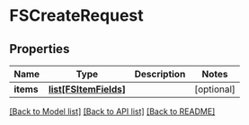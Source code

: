 # FSCreateRequest

## Properties
Name | Type | Description | Notes
------------ | ------------- | ------------- | -------------
**items** | [**list[FSItemFields]**](FSItemFields.md) |  | [optional] 

[[Back to Model list]](../README.md#documentation-for-models) [[Back to API list]](../README.md#documentation-for-api-endpoints) [[Back to README]](../README.md)


